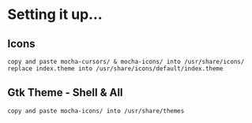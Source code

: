 # Setting it up...

## Icons 
    copy and paste mocha-cursors/ & mocha-icons/ into /usr/share/icons/
    replace index.theme into /usr/share/icons/default/index.theme

## Gtk Theme - Shell & All
    copy and paste mocha-icons/ into /usr/share/themes
